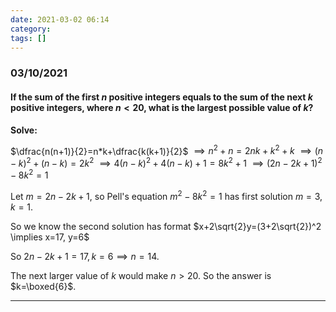 ```yaml
---
date: 2021-03-02 06:14
category:
tags: []
---
```


### 03/10/2021

#### If the sum of the first $n$ positive integers equals to the sum of the next $k$ positive integers, where $n<20$, what is the largest possible value of $k$?

**Solve:**

$\dfrac{n(n+1)}{2}=n*k+\dfrac{k(k+1)}{2}$
$\implies n^2+n=2nk+k^2+k$
$\implies (n-k)^2+(n-k)=2k^2$
$\implies 4(n-k)^2+4(n-k)+1=8k^2+1$
$\implies (2n-2k+1)^2-8k^2=1$

Let $m=2n-2k+1$, so Pell's equation $m^2-8k^2=1$ has first solution $m=3, k=1$.

So we know the second solution has format $x+2\sqrt{2}y=(3+2\sqrt{2})^2 \implies x=17, y=6$

So $2n-2k+1=17, k=6 \implies n=14$.

The next larger value of $k$ would make $n>20$. So the answer is $k=\boxed{6}$.

---


